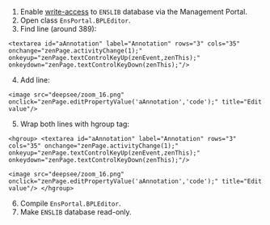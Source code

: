 1. Enable [write-access](http://docs.intersystems.com/ens20151/csp/docbook/DocBook.UI.Page.cls?KEY=GSA_config#GSA_config_database_edit) to `ENSLIB` database via the Management Portal.
2. Open class `EnsPortal.BPLEditor`.
3. Find line (around 389):
```
<textarea id="aAnnotation" label="Annotation" rows="3" cols="35" 
onchange="zenPage.activityChange(1);" 
onkeyup="zenPage.textControlKeyUp(zenEvent,zenThis);" 
onkeydown="zenPage.textControlKeyDown(zenThis);"/>
```
4. Add line:

```
<image src="deepsee/zoom_16.png" 
onclick="zenPage.editPropertyValue('aAnnotation','code');" title="Edit value"/>
```
5. Wrap both lines with hgroup tag:

```
<hgroup> <textarea id="aAnnotation" label="Annotation" rows="3" cols="35" onchange="zenPage.activityChange(1);" onkeyup="zenPage.textControlKeyUp(zenEvent,zenThis);" onkeydown="zenPage.textControlKeyDown(zenThis);"/>

<image src="deepsee/zoom_16.png" onclick="zenPage.editPropertyValue('aAnnotation','code');" title="Edit value"/> </hgroup>
```
6. Compile `EnsPortal.BPLEditor`.
7. Make `ENSLIB` database read-only.
